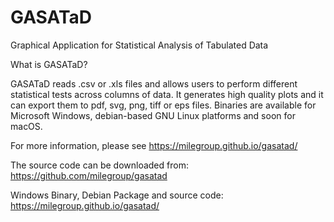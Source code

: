 # GASATaD
Graphical Application for Statistical Analysis of Tabulated Data

 
What is GASATaD?

GASATaD reads .csv or .xls files and allows users to perform different statistical tests across columns of data. It generates high quality plots and it can export them to pdf, svg, png, tiff or eps files.
Binaries are available for Microsoft Windows, debian-based GNU Linux platforms and soon for macOS.

For more information, please see https://milegroup.github.io/gasatad/

The source code can be downloaded from:
https://github.com/milegroup/gasatad

Windows Binary, Debian Package and source code:
https://milegroup.github.io/gasatad/
